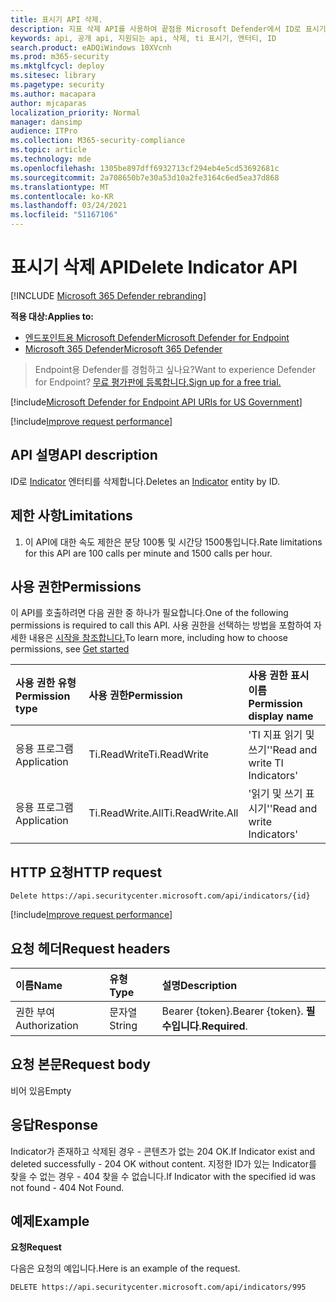 ```yaml
---
title: 표시기 API 삭제.
description: 지표 삭제 API를 사용하여 끝점용 Microsoft Defender에서 ID로 표시기 엔터티를 삭제하는 방법을 학습합니다.
keywords: api, 공개 api, 지원되는 api, 삭제, ti 표시기, 엔터티, ID
search.product: eADQiWindows 10XVcnh
ms.prod: m365-security
ms.mktglfcycl: deploy
ms.sitesec: library
ms.pagetype: security
ms.author: macapara
author: mjcaparas
localization_priority: Normal
manager: dansimp
audience: ITPro
ms.collection: M365-security-compliance
ms.topic: article
ms.technology: mde
ms.openlocfilehash: 1305be897dff6932713cf294eb4e5cd53692681c
ms.sourcegitcommit: 2a708650b7e30a53d10a2fe3164c6ed5ea37d868
ms.translationtype: MT
ms.contentlocale: ko-KR
ms.lasthandoff: 03/24/2021
ms.locfileid: "51167106"
---
```

# <a name="delete-indicator-api"></a><span data-ttu-id="5a3ec-104">표시기 삭제 API</span><span class="sxs-lookup"><span data-stu-id="5a3ec-104">Delete Indicator API</span></span>

[!INCLUDE [Microsoft 365 Defender rebranding](../../includes/microsoft-defender.md)]

<span data-ttu-id="5a3ec-105">**적용 대상:**</span><span class="sxs-lookup"><span data-stu-id="5a3ec-105">**Applies to:**</span></span>
- [<span data-ttu-id="5a3ec-106">엔드포인트용 Microsoft Defender</span><span class="sxs-lookup"><span data-stu-id="5a3ec-106">Microsoft Defender for Endpoint</span></span>](https://go.microsoft.com/fwlink/p/?linkid=2154037)
- [<span data-ttu-id="5a3ec-107">Microsoft 365 Defender</span><span class="sxs-lookup"><span data-stu-id="5a3ec-107">Microsoft 365 Defender</span></span>](https://go.microsoft.com/fwlink/?linkid=2118804)

> <span data-ttu-id="5a3ec-108">Endpoint용 Defender를 경험하고 싶나요?</span><span class="sxs-lookup"><span data-stu-id="5a3ec-108">Want to experience Defender for Endpoint?</span></span> [<span data-ttu-id="5a3ec-109">무료 평가판에 등록합니다.</span><span class="sxs-lookup"><span data-stu-id="5a3ec-109">Sign up for a free trial.</span></span>](https://www.microsoft.com/microsoft-365/windows/microsoft-defender-atp?ocid=docs-wdatp-exposedapis-abovefoldlink)  

[!include[Microsoft Defender for Endpoint API URIs for US Government](../../includes/microsoft-defender-api-usgov.md)]

[!include[Improve request performance](../../includes/improve-request-performance.md)]


## <a name="api-description"></a><span data-ttu-id="5a3ec-110">API 설명</span><span class="sxs-lookup"><span data-stu-id="5a3ec-110">API description</span></span>
<span data-ttu-id="5a3ec-111">ID로 [Indicator](ti-indicator.md) 엔터티를 삭제합니다.</span><span class="sxs-lookup"><span data-stu-id="5a3ec-111">Deletes an [Indicator](ti-indicator.md) entity by ID.</span></span>


## <a name="limitations"></a><span data-ttu-id="5a3ec-112">제한 사항</span><span class="sxs-lookup"><span data-stu-id="5a3ec-112">Limitations</span></span>
1. <span data-ttu-id="5a3ec-113">이 API에 대한 속도 제한은 분당 100통 및 시간당 1500통입니다.</span><span class="sxs-lookup"><span data-stu-id="5a3ec-113">Rate limitations for this API are 100 calls per minute and 1500 calls per hour.</span></span>


## <a name="permissions"></a><span data-ttu-id="5a3ec-114">사용 권한</span><span class="sxs-lookup"><span data-stu-id="5a3ec-114">Permissions</span></span>
<span data-ttu-id="5a3ec-115">이 API를 호출하려면 다음 권한 중 하나가 필요합니다.</span><span class="sxs-lookup"><span data-stu-id="5a3ec-115">One of the following permissions is required to call this API.</span></span> <span data-ttu-id="5a3ec-116">사용 권한을 선택하는 방법을 포함하여 자세한 내용은 [시작을 참조합니다.](apis-intro.md)</span><span class="sxs-lookup"><span data-stu-id="5a3ec-116">To learn more, including how to choose permissions, see [Get started](apis-intro.md)</span></span>

<span data-ttu-id="5a3ec-117">사용 권한 유형</span><span class="sxs-lookup"><span data-stu-id="5a3ec-117">Permission type</span></span> |   <span data-ttu-id="5a3ec-118">사용 권한</span><span class="sxs-lookup"><span data-stu-id="5a3ec-118">Permission</span></span>  |   <span data-ttu-id="5a3ec-119">사용 권한 표시 이름</span><span class="sxs-lookup"><span data-stu-id="5a3ec-119">Permission display name</span></span>
:---|:---|:---
<span data-ttu-id="5a3ec-120">응용 프로그램</span><span class="sxs-lookup"><span data-stu-id="5a3ec-120">Application</span></span> |   <span data-ttu-id="5a3ec-121">Ti.ReadWrite</span><span class="sxs-lookup"><span data-stu-id="5a3ec-121">Ti.ReadWrite</span></span> |  <span data-ttu-id="5a3ec-122">'TI 지표 읽기 및 쓰기'</span><span class="sxs-lookup"><span data-stu-id="5a3ec-122">'Read and write TI Indicators'</span></span>
<span data-ttu-id="5a3ec-123">응용 프로그램</span><span class="sxs-lookup"><span data-stu-id="5a3ec-123">Application</span></span> |   <span data-ttu-id="5a3ec-124">Ti.ReadWrite.All</span><span class="sxs-lookup"><span data-stu-id="5a3ec-124">Ti.ReadWrite.All</span></span> |  <span data-ttu-id="5a3ec-125">'읽기 및 쓰기 표시기'</span><span class="sxs-lookup"><span data-stu-id="5a3ec-125">'Read and write Indicators'</span></span>


## <a name="http-request"></a><span data-ttu-id="5a3ec-126">HTTP 요청</span><span class="sxs-lookup"><span data-stu-id="5a3ec-126">HTTP request</span></span>
```
Delete https://api.securitycenter.microsoft.com/api/indicators/{id}
```

[!include[Improve request performance](../../includes/improve-request-performance.md)]

## <a name="request-headers"></a><span data-ttu-id="5a3ec-127">요청 헤더</span><span class="sxs-lookup"><span data-stu-id="5a3ec-127">Request headers</span></span>

<span data-ttu-id="5a3ec-128">이름</span><span class="sxs-lookup"><span data-stu-id="5a3ec-128">Name</span></span> | <span data-ttu-id="5a3ec-129">유형</span><span class="sxs-lookup"><span data-stu-id="5a3ec-129">Type</span></span> | <span data-ttu-id="5a3ec-130">설명</span><span class="sxs-lookup"><span data-stu-id="5a3ec-130">Description</span></span>
:---|:---|:---
<span data-ttu-id="5a3ec-131">권한 부여</span><span class="sxs-lookup"><span data-stu-id="5a3ec-131">Authorization</span></span> | <span data-ttu-id="5a3ec-132">문자열</span><span class="sxs-lookup"><span data-stu-id="5a3ec-132">String</span></span> | <span data-ttu-id="5a3ec-133">Bearer {token}.</span><span class="sxs-lookup"><span data-stu-id="5a3ec-133">Bearer {token}.</span></span> <span data-ttu-id="5a3ec-134">**필수입니다**.</span><span class="sxs-lookup"><span data-stu-id="5a3ec-134">**Required**.</span></span>


## <a name="request-body"></a><span data-ttu-id="5a3ec-135">요청 본문</span><span class="sxs-lookup"><span data-stu-id="5a3ec-135">Request body</span></span>
<span data-ttu-id="5a3ec-136">비어 있음</span><span class="sxs-lookup"><span data-stu-id="5a3ec-136">Empty</span></span>

## <a name="response"></a><span data-ttu-id="5a3ec-137">응답</span><span class="sxs-lookup"><span data-stu-id="5a3ec-137">Response</span></span>
<span data-ttu-id="5a3ec-138">Indicator가 존재하고 삭제된 경우 - 콘텐츠가 없는 204 OK.</span><span class="sxs-lookup"><span data-stu-id="5a3ec-138">If Indicator exist and deleted successfully - 204 OK without content.</span></span>
<span data-ttu-id="5a3ec-139">지정한 ID가 있는 Indicator를 찾을 수 없는 경우 - 404 찾을 수 없습니다.</span><span class="sxs-lookup"><span data-stu-id="5a3ec-139">If Indicator with the specified id was not found - 404 Not Found.</span></span>

## <a name="example"></a><span data-ttu-id="5a3ec-140">예제</span><span class="sxs-lookup"><span data-stu-id="5a3ec-140">Example</span></span>

<span data-ttu-id="5a3ec-141">**요청**</span><span class="sxs-lookup"><span data-stu-id="5a3ec-141">**Request**</span></span>

<span data-ttu-id="5a3ec-142">다음은 요청의 예입니다.</span><span class="sxs-lookup"><span data-stu-id="5a3ec-142">Here is an example of the request.</span></span>

```http
DELETE https://api.securitycenter.microsoft.com/api/indicators/995
```
